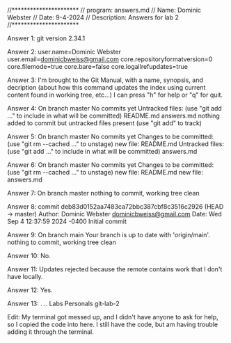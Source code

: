 //**********************
// program: answers.md
// Name: Dominic Webster
// Date: 9-4-2024
// Description: Answers for lab 2
//**********************

Answer 1: git version 2.34.1

Answer 2: user.name=Dominic Webster
user.email=dominicbweiss@gmail.com
core.repositoryformatversion=0
core.filemode=true
core.bare=false
core.logallrefupdates=true

Answer 3: I'm brought to the Git Manual, with a name, synopsis, and decription (about how this command updates the index using current content found in working tree, etc...) I can press "h" for help or "q" for quit.

Answer 4: On branch master
No commits yet
Untracked files:
  (use "git add <file>..." to include in what will be committed)
        README.md
        answers.md
nothing added to commit but untracked files present (use "git add" to track)

Answer 5: On branch master
No commits yet
Changes to be committed:
  (use "git rm --cached <file>..." to unstage)
        new file:   README.md
Untracked files:
  (use "git add <file>..." to include in what will be committed)
        answers.md

Answer 6: On branch master
No commits yet
Changes to be committed:
  (use "git rm --cached <file>..." to unstage)
        new file:   README.md
        new file:   answers.md

Answer 7: On branch master
nothing to commit, working tree clean

Answer 8: commit deb83d0152aa7483ca72bbc387cbf8c3516c2926 (HEAD -> master)
Author: Dominic Webster <dominicbweiss@gmail.com>
Date:   Wed Sep 4 12:37:59 2024 -0400
    Initial commit

Answer 9: On branch main
Your branch is up to date with 'origin/main'.
nothing to commit, working tree clean

Answer 10: No.

Answer 11: Updates rejected because the remote contains work that I don't have locally.

Answer 12: Yes.

Answer 13: .  ..  Labs  Personals  git-lab-2

Edit: My terminal got messed up, and I didn't have anyone to ask for help, so I copied the code into here. I still have the code, but am having trouble adding it through the terminal.
